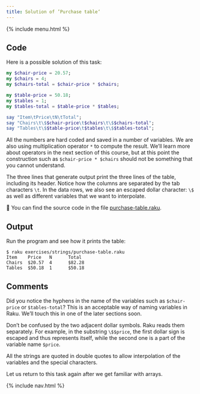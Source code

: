 ```yaml
---
title: Solution of ’Purchase table‘
---
```


{% include menu.html %}

## Code

Here is a possible solution of this task:

```raku
my $chair-price = 20.57;
my $chairs = 4;
my $chairs-total = $chair-price * $chairs;

my $table-price = 50.18;
my $tables = 1;
my $tables-total = $table-price * $tables;

say "Item\tPrice\tN\tTotal";
say "Chairs\t\$$chair-price\t$chairs\t\$$chairs-total";
say "Tables\t\$$table-price\t$tables\t\$$tables-total";
```

All the numbers are hard coded and saved in a number of variables. We are also using multiplication operator `*` to compute the result. We’ll learn more about operators in the next section of this course, but at this point the construction such as `$chair-price * $chairs` should not be something that you cannot understand.

The three lines that generate output print the three lines of the table, including its header. Notice how the columns are separated by the tab characters `\t`. In the data rows, we also see an escaped dollar character: `\$` as well as different variables that we want to interpolate.

🦋 You can find the source code in the file [purchase-table.raku](https://github.com/ash/raku-course/blob/master/exercises/strings/purchase-table.raku).

## Output

Run the program and see how it prints the table:

```console
$ raku exercises/strings/purchase-table.raku
Item    Price   N      Total
Chairs  $20.57  4      $82.28
Tables  $50.18  1      $50.18
```

## Comments

Did you notice the hyphens in the name of the variables such as `$chair-price` or `$tables-total`? This is an acceptable way of naming variables in Raku. We’ll touch this in one of the later sections soon.

Don’t be confused by the two adjacent dollar symbols. Raku reads them separately. For example, in the substring `\$$price`, the first dollar sign is escaped and thus represents itself, while the second one is a part of the variable name `$price`.

All the strings are quoted in double quotes to allow interpolation of the variables and the special characters.

Let us return to this task again after we get familiar with arrays.

{% include nav.html %}
